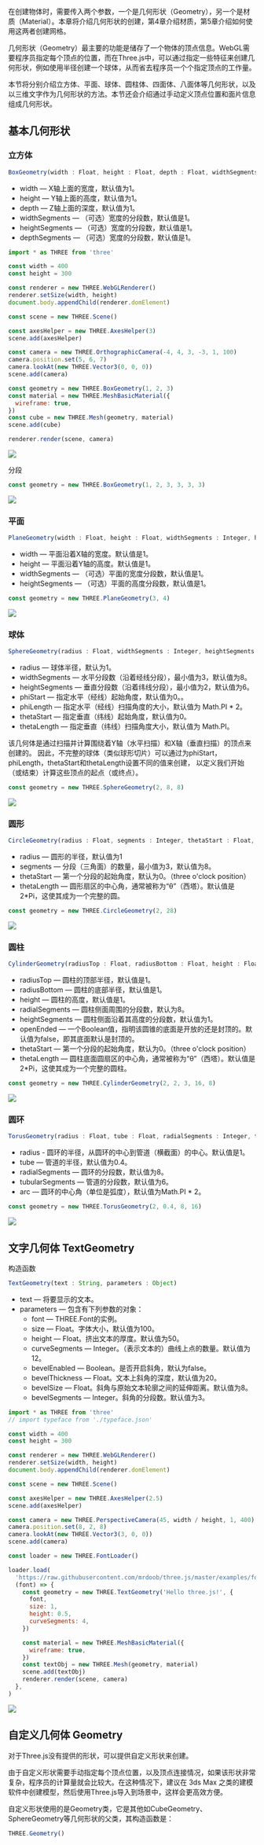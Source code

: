 在创建物体时，需要传入两个参数，一个是几何形状（Geometry），另一个是材质（Material）。本章将介绍几何形状的创建，第4章介绍材质，第5章介绍如何使用这两者创建网格。

几何形状（Geometry）最主要的功能是储存了一个物体的顶点信息。WebGL需要程序员指定每个顶点的位置，而在Three.js中，可以通过指定一些特征来创建几何形状，例如使用半径创建一个球体，从而省去程序员一个个指定顶点的工作量。

本节将分别介绍立方体、平面、球体、圆柱体、四面体、八面体等几何形状，以及以三维文字作为几何形状的方法。本节还会介绍通过手动定义顶点位置和面片信息组成几何形状。

## 基本几何形状

### 立方体

```js
BoxGeometry(width : Float, height : Float, depth : Float, widthSegments : Integer, heightSegments : Integer, depthSegments : Integer)
```

- width — X轴上面的宽度，默认值为1。
- height — Y轴上面的高度，默认值为1。
- depth — Z轴上面的深度，默认值为1。
- widthSegments — （可选）宽度的分段数，默认值是1。
- heightSegments — （可选）宽度的分段数，默认值是1。
- depthSegments — （可选）宽度的分段数，默认值是1。

```js
import * as THREE from 'three'

const width = 400
const height = 300

const renderer = new THREE.WebGLRenderer()
renderer.setSize(width, height)
document.body.appendChild(renderer.domElement)

const scene = new THREE.Scene()

const axesHelper = new THREE.AxesHelper(3)
scene.add(axesHelper)

const camera = new THREE.OrthographicCamera(-4, 4, 3, -3, 1, 100)
camera.position.set(5, 6, 7)
camera.lookAt(new THREE.Vector3(0, 0, 0))
scene.add(camera)

const geometry = new THREE.BoxGeometry(1, 2, 3)
const material = new THREE.MeshBasicMaterial({
  wireframe: true,
})
const cube = new THREE.Mesh(geometry, material)
scene.add(cube)

renderer.render(scene, camera)
```

![](https://gw.alicdn.com/imgextra/i2/O1CN01tvRHzR1RAYtit34qu_!!6000000002071-2-tps-998-834.png)

分段

```js
const geometry = new THREE.BoxGeometry(1, 2, 3, 3, 3, 3)
```

![](https://gw.alicdn.com/imgextra/i2/O1CN01toOczc1JGxVGvdj84_!!6000000001002-2-tps-998-814.png)

### 平面

```js
PlaneGeometry(width : Float, height : Float, widthSegments : Integer, heightSegments : Integer)
```

- width — 平面沿着X轴的宽度。默认值是1。
- height — 平面沿着Y轴的高度。默认值是1。
- widthSegments — （可选）平面的宽度分段数，默认值是1。
- heightSegments — （可选）平面的高度分段数，默认值是1。

```js
const geometry = new THREE.PlaneGeometry(3, 4)
```

![](https://gw.alicdn.com/imgextra/i4/O1CN01H5jmDX1k3fdZzTc1Q_!!6000000004628-2-tps-982-824.png)

### 球体

```js
SphereGeometry(radius : Float, widthSegments : Integer, heightSegments : Integer, phiStart : Float, phiLength : Float, thetaStart : Float, thetaLength : Float)
```

- radius — 球体半径，默认为1。
- widthSegments — 水平分段数（沿着经线分段），最小值为3，默认值为8。
- heightSegments — 垂直分段数（沿着纬线分段），最小值为2，默认值为6。
- phiStart — 指定水平（经线）起始角度，默认值为0。。
- phiLength — 指定水平（经线）扫描角度的大小，默认值为 Math.PI * 2。
- thetaStart — 指定垂直（纬线）起始角度，默认值为0。
- thetaLength — 指定垂直（纬线）扫描角度大小，默认值为 Math.PI。

该几何体是通过扫描并计算围绕着Y轴（水平扫描）和X轴（垂直扫描）的顶点来创建的。 因此，不完整的球体（类似球形切片）可以通过为phiStart，phiLength，thetaStart和thetaLength设置不同的值来创建， 以定义我们开始（或结束）计算这些顶点的起点（或终点）。

```js
const geometry = new THREE.SphereGeometry(2, 8, 8)
```

![](https://gw.alicdn.com/imgextra/i2/O1CN01XBDviY1WqJ4q98whx_!!6000000002839-2-tps-948-818.png)

### 圆形

```js
CircleGeometry(radius : Float, segments : Integer, thetaStart : Float, thetaLength : Float)
```

- radius — 圆形的半径，默认值为1
- segments — 分段（三角面）的数量，最小值为3，默认值为8。
- thetaStart — 第一个分段的起始角度，默认为0。（three o'clock position）
- thetaLength — 圆形扇区的中心角，通常被称为“θ”（西塔）。默认值是2*Pi，这使其成为一个完整的圆。

```js
const geometry = new THREE.CircleGeometry(2, 28)
```

![](https://gw.alicdn.com/imgextra/i2/O1CN01oKT78x1t6GQIWV0mi_!!6000000005852-2-tps-934-830.png)

### 圆柱

```js
CylinderGeometry(radiusTop : Float, radiusBottom : Float, height : Float, radialSegments : Integer, heightSegments : Integer, openEnded : Boolean, thetaStart : Float, thetaLength : Float)
```

- radiusTop — 圆柱的顶部半径，默认值是1。
- radiusBottom — 圆柱的底部半径，默认值是1。
- height — 圆柱的高度，默认值是1。
- radialSegments — 圆柱侧面周围的分段数，默认为8。
- heightSegments — 圆柱侧面沿着其高度的分段数，默认值为1。
- openEnded — 一个Boolean值，指明该圆锥的底面是开放的还是封顶的。默认值为false，即其底面默认是封顶的。
- thetaStart — 第一个分段的起始角度，默认为0。（three o'clock position）
- thetaLength — 圆柱底面圆扇区的中心角，通常被称为“θ”（西塔）。默认值是2*Pi，这使其成为一个完整的圆柱。

```js
const geometry = new THREE.CylinderGeometry(2, 2, 3, 16, 8)
```

![](https://gw.alicdn.com/imgextra/i3/O1CN01ZXO1nn1mu07hmhS6S_!!6000000005013-2-tps-918-802.png)

### 圆环

```js
TorusGeometry(radius : Float, tube : Float, radialSegments : Integer, tubularSegments : Integer, arc : Float)
```

- radius - 圆环的半径，从圆环的中心到管道（横截面）的中心。默认值是1。
- tube — 管道的半径，默认值为0.4。
- radialSegments — 圆环的分段数，默认值为8。
- tubularSegments — 管道的分段数，默认值为6。
- arc — 圆环的中心角（单位是弧度），默认值为Math.PI * 2。

```js
const geometry = new THREE.TorusGeometry(2, 0.4, 8, 16)
```

![](https://gw.alicdn.com/imgextra/i1/O1CN015mK4fa1hjrH4SUVnr_!!6000000004314-2-tps-948-832.png)

## 文字几何体 TextGeometry

构造函数

```js
TextGeometry(text : String, parameters : Object)
```

- text — 将要显示的文本。
- parameters — 包含有下列参数的对象：
  - font — THREE.Font的实例。
  - size — Float。字体大小，默认值为100。
  - height — Float。挤出文本的厚度。默认值为50。
  - curveSegments — Integer。（表示文本的）曲线上点的数量。默认值为12。
  - bevelEnabled — Boolean。是否开启斜角，默认为false。
  - bevelThickness — Float。文本上斜角的深度，默认值为20。
  - bevelSize — Float。斜角与原始文本轮廓之间的延伸距离。默认值为8。
  - bevelSegments — Integer。斜角的分段数。默认值为3。

```js
import * as THREE from 'three'
// import typeface from './typeface.json'

const width = 400
const height = 300

const renderer = new THREE.WebGLRenderer()
renderer.setSize(width, height)
document.body.appendChild(renderer.domElement)

const scene = new THREE.Scene()

const axesHelper = new THREE.AxesHelper(2.5)
scene.add(axesHelper)

const camera = new THREE.PerspectiveCamera(45, width / height, 1, 400)
camera.position.set(8, 2, 8)
camera.lookAt(new THREE.Vector3(3, 0, 0))
scene.add(camera)

const loader = new THREE.FontLoader()

loader.load(
  'https://raw.githubusercontent.com/mrdoob/three.js/master/examples/fonts/helvetiker_regular.typeface.json',
  (font) => {
    const geometry = new THREE.TextGeometry('Hello three.js!', {
      font,
      size: 1,
      height: 0.5,
      curveSegments: 4,
    })

    const material = new THREE.MeshBasicMaterial({
      wireframe: true,
    })
    const textObj = new THREE.Mesh(geometry, material)
    scene.add(textObj)
    renderer.render(scene, camera)
  },
)
```

![](https://gw.alicdn.com/imgextra/i4/O1CN01Y6Kcbc1KmqhHqx3BC_!!6000000001207-2-tps-934-824.png)

## 自定义几何体 Geometry

对于Three.js没有提供的形状，可以提供自定义形状来创建。

由于自定义形状需要手动指定每个顶点位置，以及顶点连接情况，如果该形状非常复杂，程序员的计算量就会比较大。在这种情况下，建议在 3ds Max 之类的建模软件中创建模型，然后使用Three.js导入到场景中，这样会更高效方便。

自定义形状使用的是Geometry类，它是其他如CubeGeometry、SphereGeometry等几何形状的父类，其构造函数是：

```js
THREE.Geometry()
```

